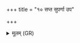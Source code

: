 +++
title = "१० सप्त सुपर्णा उप"

+++
<details><summary>मूलम् (GR)</summary>

सप्त सुपर्णा उप धमन्त बाणम्  
अनुष्टुभा संभृतं वायुम् एतम् ।  
तम् आततं विततं तन्तुम् आततं  
मनः पुनातु सलिलस्य पृष्ठे ॥
</details>